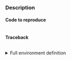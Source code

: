 ### Description
<!-- Please provide a general introduction to the issue/proposal. -->


<!--
If you are reporting a bug, attach the *entire* traceback from Python.

If you are proposing an enhancement/new feature, provide links to related articles, reference examples, etc.

If you are asking a question, please ask on StackOverflow and use the cartopy tag. All cartopy
questions on StackOverflow can be found at https://stackoverflow.com/questions/tagged/cartopy
-->

#### Code to reproduce

```

```

#### Traceback

```

```

<details>
 <summary>Full environment definition</summary>

<!-- fill in the following information as appropriate -->

### Operating system


### Cartopy version


### conda list

```
```

### pip list

```
```

</details>
